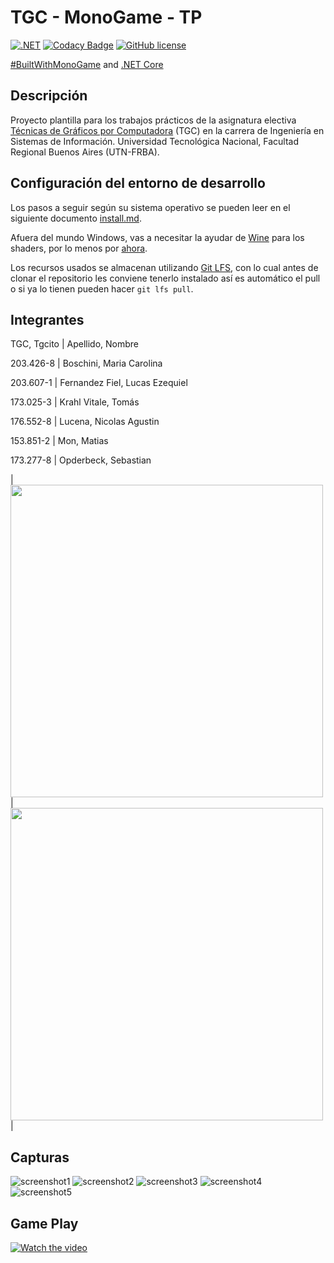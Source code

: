 # TGC - MonoGame - TP

[![.NET](https://github.com/tgc-utn/tgc-monogame-tp/actions/workflows/dotnet.yml/badge.svg)](https://github.com/tgc-utn/tgc-monogame-tp/actions/workflows/dotnet.yml)
[![Codacy Badge](https://app.codacy.com/project/badge/Grade/63382c4441444632b06d83dcc6dab106)](https://app.codacy.com/gh/tgc-utn/tgc-monogame-tp/dashboard?utm_source=gh&utm_medium=referral&utm_content=&utm_campaign=Badge_grade)
[![GitHub license](https://img.shields.io/github/license/tgc-utn/tgc-monogame-tp.svg)](https://github.com/tgc-utn/tgc-monogame-tp/blob/master/LICENSE)

[#BuiltWithMonoGame](http://www.monogame.net) and [.NET Core](https://dotnet.microsoft.com)

## Descripción

Proyecto plantilla para los trabajos prácticos de la asignatura electiva [Técnicas de Gráficos por Computadora](http://tgc-utn.github.io/) (TGC) en la carrera de Ingeniería en Sistemas de Información. Universidad Tecnológica Nacional, Facultad Regional Buenos Aires (UTN-FRBA).

## Configuración del entorno de desarrollo

Los pasos a seguir según su sistema operativo se pueden leer en el siguiente documento [install.md](https://github.com/tgc-utn/tgc-monogame-samples/blob/master/docs/install/install.md).

Afuera del mundo Windows, vas a necesitar la ayudar de [Wine](https://www.winehq.org) para los shaders, por lo menos por [ahora](https://github.com/MonoGame/MonoGame/issues/2167).

Los recursos usados se almacenan utilizando [Git LFS](https://git-lfs.github.com), con lo cual antes de clonar el repositorio les conviene tenerlo instalado así es automático el pull o si ya lo tienen pueden hacer `git lfs pull`.

## Integrantes

TGC, Tgcito  |  Apellido, Nombre

203.426-8    | Boschini, Maria Carolina

203.607-1    | Fernandez Fiel, Lucas Ezequiel

173.025-3    | Krahl Vitale, Tomás 

176.552-8    | Lucena, Nicolas Agustin 

153.851-2    | Mon, Matias 

173.277-8    | Opderbeck, Sebastian  
    
| <img src="https://github.com/tgc-utn/tgc-utn.github.io/blob/master/images/robotgc.png" height="500"> | <img src="https://github.com/tgc-utn/tgc-utn.github.io/blob/master/images/trofeotp.png" height="500"> |

## Capturas

![screenshot1](https://github.com/tgc-utn/tgc-monogame-tp/blob/master/TGC.MonoGame.TP/Icon.bmp)
![screenshot2](https://github.com/tgc-utn/tgc-monogame-tp/blob/master/TGC.MonoGame.TP/Icon.bmp)
![screenshot3](https://github.com/tgc-utn/tgc-monogame-tp/blob/master/TGC.MonoGame.TP/Icon.bmp)
![screenshot4](https://github.com/tgc-utn/tgc-monogame-tp/blob/master/TGC.MonoGame.TP/Icon.bmp)
![screenshot5](https://github.com/tgc-utn/tgc-monogame-tp/blob/master/TGC.MonoGame.TP/Icon.bmp)

## Game Play

[![Watch the video](https://img.youtube.com/vi/pgEwUC0jvH4/0.jpg)](https://www.youtube.com/playlist?list=PLRM4L32DjvnazuMl8wZlbpEYL5Qh63ulG)
